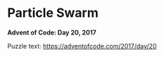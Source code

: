 # Particle Swarm

**Advent of Code: Day 20, 2017**

Puzzle text: https://adventofcode.com/2017/day/20
